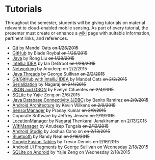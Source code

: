 Tutorials
=========

Throughout the semester, students will be giving tutorials on material relevant to cloud-enabled mobile sensing.
As part of every tutorial, the presenter must create or enhance a [wiki](https://github.com/CourseReps/ECEN489-Spring2015/wiki) page with suitable information, pertinent links, and references.

* [Git](https://github.com/CourseReps/ECEN489-Spring2015/wiki/git) by Mandel Oats ~~on 1/26/2015~~
* [GitHub](https://github.com/CourseReps/ECEN489-Spring2015/wiki/github) by Blade  Roybal ~~on 1/26/2015~~
* [Java](https://github.com/CourseReps/ECEN489-Spring2015/wiki/java) by Rong Liu ~~on 1/28/2015~~
* [IntelliJ IDEA](https://github.com/CourseReps/ECEN489-Spring2015/wiki/intellij) by Ian DeGroot ~~on 1/28/2015~~
* [Networking](https://github.com/CourseReps/ECEN489-Spring2015/wiki/javanet) by Anudeep ~~on 2/2/2015~~
* [Java Threads](https://github.com/CourseReps/ECEN489-Spring2015/wiki/threads) by George Sullivan ~~on 2/2/2015~~
* [Git/GitHub with IntelliJ IDEA](https://github.com/CourseReps/ECEN489-Spring2015/wiki/gitidea) by Mandel Oats ~~on 2/2/2015~~
* [Serialization](https://github.com/CourseReps/ECEN489-Spring2015/wiki/serialization) by Nagaraj ~~on 2/4/2015~~
* [JSON and GSON](https://github.com/CourseReps/ECEN489-Spring2015/wiki/json) by Evelyn Cifuentes ~~on 2/4/2015~~
* [SQLite](https://github.com/CourseReps/ECEN489-Spring2015/wiki/sqlite) by Yajie Zeng ~~on 2/6/2015~~
* [Java Database Connectivity (JDBC)](https://github.com/CourseReps/ECEN489-Spring2015/wiki/jdbc) by Benito Ramirez ~~on 2/9/2015~~
* [Android Architecture](https://github.com/CourseReps/ECEN489-Spring2015/wiki/android) by Kevin Wilkens ~~on 2/9/2015~~
* [SensorManager](https://github.com/CourseReps/ECEN489-Spring2015/wiki/sensor) by Pranay Kumar ~~on 2/9/2015~~
* Coporate Software by Jeffrey Jensen ~~on 2/11/2015~~
* [LocationManager](https://github.com/CourseReps/ECEN489-Spring2015/wiki/location) by Nagaraj Thenkarai Janakiraman ~~on 2/13/2015~~
* [WifiManager](https://github.com/CourseReps/ECEN489-Spring2015/wiki/wifi) by Anudeep Tungala ~~on 2/13/2015~~
* [Android Studio](https://github.com/CourseReps/ECEN489-Spring2015/wiki/androidstudio) by Joshua Cano on ~~on 2/13/2015~~
* [Bluetooth](https://github.com/CourseReps/ECEN489-Spring2015/wiki/bluetooth) by Randy Neal ~~on 2/16/2015~~
* [Google Fusion Tables](https://github.com/CourseReps/ECEN489-Spring2015/wiki/fusiontables) by Trevor Dennis ~~on 2/16/2015~~
* [Android UI Fragments](https://github.com/CourseReps/ECEN489-Spring2015/wiki/fragments) by George Sullivan on Wednesday 2/18/2015
* [SQLite on Android](https://github.com/CourseReps/ECEN489-Spring2015/wiki/sqliteandroid) by Yajie Zeng on Wednesday 2/18/2015
